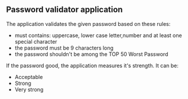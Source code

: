 ## Password validator application

The application validates the given password based on these rules:  

* must contains: uppercase, lower case letter,number and at least one special character
* the password must be 9 characters long
* the password shouldn't be among the TOP 50 Worst Password  

If the password good, the application measures it's strength. It can be:
* Acceptable
* Strong
* Very strong

